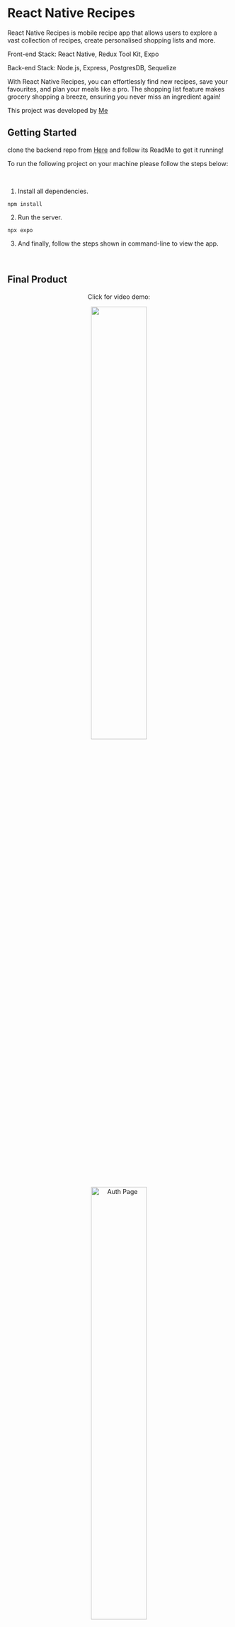 # React Native Recipes

React Native Recipes is mobile recipe app that allows users to explore a vast collection of recipes, create personalised shopping lists and more.

Front-end Stack: React Native, Redux Tool Kit, Expo

Back-end Stack: Node.js, Express, PostgresDB, Sequelize

With React Native Recipes, you can effortlessly find new recipes, save your favourites, and plan your meals like a pro. The shopping list feature makes grocery shopping a breeze, ensuring you never miss an ingredient again!

This project was developed by [Me](https://github.com/Moneeroz)
<br>

## Getting Started

clone the backend repo from [Here](https://github.com/moneeroz/rn-recipes-nitro-server) and follow its ReadMe to get it running!

To run the following project on your machine please follow the steps below:

<br>

1. Install all dependencies.

```
npm install
```

2. Run the server.

```
npx expo
```

3. And finally, follow the steps shown in command-line to view the app.

<br>

## Final Product

<div align="center">
<p>Click for video demo:</p>
</div>

<div align="center">

[<img src="https://res.cloudinary.com/dsity4tvx/image/upload/v1704779387/rn-recipes-demo/tlmjmehho8hmdpowqqom.png" width="50%">](https://res.cloudinary.com/dsity4tvx/video/upload/v1704783695/rn-recipes-demo/ukk9fdkuywbymnkivxsq.mov "Video Demo")

<div align="center">
    <img src="https://res.cloudinary.com/dsity4tvx/image/upload/v1704779386/rn-recipes-demo/wx121vvyl4jkbixh9q8y.png" alt="Auth Page" width="50%"  style="padding: 20px"/>
    <img src="https://res.cloudinary.com/dsity4tvx/image/upload/v1704779387/rn-recipes-demo/tlmjmehho8hmdpowqqom.png" alt="Home Page" width="50%"  style="padding: 20px"/>
    <img src="https://res.cloudinary.com/dsity4tvx/image/upload/v1704779387/rn-recipes-demo/smlfqmmcth0zxcxdtl4c.png" alt="Recipe page" width="50%"  style="padding: 20px"/>
    <img src="https://res.cloudinary.com/dsity4tvx/image/upload/v1704779387/rn-recipes-demo/xuvntgl3zp60hgbcdzpf.png" alt="basket" width="50%"  style="padding: 20px"/>
    <img src="https://res.cloudinary.com/dsity4tvx/image/upload/v1704779387/rn-recipes-demo/w2o50b0glrwmwp6tbvel.png" alt="shopping list" width="50%"  style="padding: 20px"/>
    <img src="https://res.cloudinary.com/dsity4tvx/image/upload/v1704780594/rn-recipes-demo/czikjrwtfwqjyidsruuj.png" alt="bottom sheet" width="50%"  style="padding: 20px"/>
</div>
